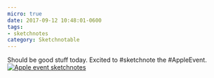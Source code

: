 ```yaml
---
micro: true
date: 2017-09-12 10:48:01-0600
tags:
- sketchnotes
category: Sketchnotable
---
```


Should be good stuff today. Excited to #sketchnote the #AppleEvent. [![Apple event sketchnotes](https://media.bennorris.org/images/sketchnotable/uploads/2018/ae94499a28.jpg)](https://media.bennorris.org/images/sketchnotable/uploads/2018/ae94499a28.jpg)